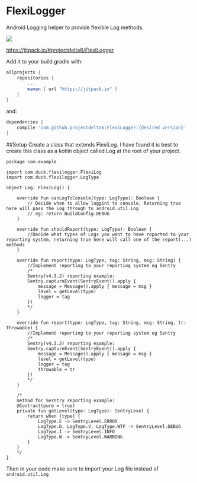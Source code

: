 # FlexiLogger

Android Logging helper to provide flexible Log methods.

[![](https://jitpack.io/v/projectdelta6/FlexiLogger.svg)](https://jitpack.io/#projectdelta6/FlexiLogger)

https://jitpack.io/#projectdelta6/FlexiLogger

Add it to your build.gradle with:
```gradle
allprojects {
    repositories {
        ...
        maven { url "https://jitpack.io" }
    }
}
```
and:

```gradle
dependencies {
    compile 'com.github.projectdelta6:FlexiLogger:{desired version}'
}
```

##Setup
Create a class that extends FlexiLog.  I have found it is best to create this class as a kotlin object called Log at the root of your project. 
```
package com.example

import com.duck.flexilogger.FlexiLog
import com.duck.flexilogger.LogType

object Log: FlexiLog() {

	override fun canLogToConsole(type: LogType): Boolean {
        // Decide when to allow loggint to console, Returning true here will pass the Log through to android.util.Log
		// eg: return BuildConfig.DEBUG
	}

	override fun shouldReport(type: LogType): Boolean {
		//Decide what types of Logs you want to have roported to your reporting system, returning true here will call one of the report(...) methods
	}

	override fun report(type: LogType, tag: String, msg: String) {
		//Implement reporting to your reporting system eg Sentry
        /*
        Sentry(v4.3.2) reporting example:
        Sentry.captureEvent(SentryEvent().apply {
            message = Message().apply { message = msg }
            level = getLevel(type)
            logger = tag
        })
        */
	}

	override fun report(type: LogType, tag: String, msg: String, tr: Throwable) {
		//Implement reporting to your reporting system eg Sentry
        /*
        Sentry(v4.3.2) reporting example:
        Sentry.captureEvent(SentryEvent().apply {
            message = Message().apply { message = msg }
            level = getLevel(type)
            logger = tag
            throwable = tr
        })
        */
	}
    
    /*
    method for Serntry reporting example:
    @Contract(pure = true)
    private fun getLevel(type: LogType): SentryLevel {
        return when (type) {
            LogType.E -> SentryLevel.ERROR
            LogType.D, LogType.V, LogType.WTF -> SentryLevel.DEBUG
            LogType.I -> SentryLevel.INFO
            LogType.W -> SentryLevel.WARNING
        }
    }
    */
}
```

Then in your code make sure to import your Log file instead of `android.util.Log`
